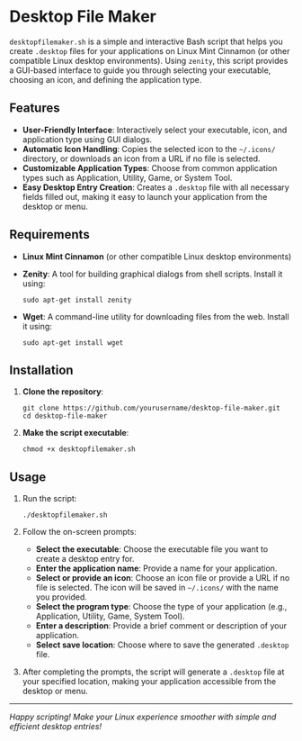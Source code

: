 # Desktop File Maker

`desktopfilemaker.sh` is a simple and interactive Bash script that helps you create `.desktop` files for your applications on Linux Mint Cinnamon (or other compatible Linux desktop environments). Using `zenity`, this script provides a GUI-based interface to guide you through selecting your executable, choosing an icon, and defining the application type.

## Features

- **User-Friendly Interface**: Interactively select your executable, icon, and application type using GUI dialogs.
- **Automatic Icon Handling**: Copies the selected icon to the `~/.icons/` directory, or downloads an icon from a URL if no file is selected.
- **Customizable Application Types**: Choose from common application types such as Application, Utility, Game, or System Tool.
- **Easy Desktop Entry Creation**: Creates a `.desktop` file with all necessary fields filled out, making it easy to launch your application from the desktop or menu.

## Requirements

- **Linux Mint Cinnamon** (or other compatible Linux desktop environments)
- **Zenity**: A tool for building graphical dialogs from shell scripts. Install it using:

    ```
    sudo apt-get install zenity
    ```

- **Wget**: A command-line utility for downloading files from the web. Install it using:

    ```
    sudo apt-get install wget
    ```

## Installation

1. **Clone the repository**:

    ```
    git clone https://github.com/yourusername/desktop-file-maker.git
    cd desktop-file-maker
    ```

2. **Make the script executable**:

    ```
    chmod +x desktopfilemaker.sh
    ```

## Usage

1. Run the script:

    ```
    ./desktopfilemaker.sh
    ```

2. Follow the on-screen prompts:
    - **Select the executable**: Choose the executable file you want to create a desktop entry for.
    - **Enter the application name**: Provide a name for your application.
    - **Select or provide an icon**: Choose an icon file or provide a URL if no file is selected. The icon will be saved in `~/.icons/` with the name you provided.
    - **Select the program type**: Choose the type of your application (e.g., Application, Utility, Game, System Tool).
    - **Enter a description**: Provide a brief comment or description of your application.
    - **Select save location**: Choose where to save the generated `.desktop` file.

3. After completing the prompts, the script will generate a `.desktop` file at your specified location, making your application accessible from the desktop or menu.

---

*Happy scripting! Make your Linux experience smoother with simple and efficient desktop entries!*
